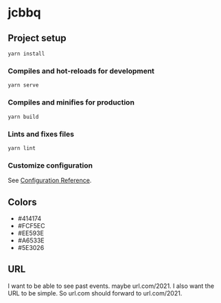 # jcbbq

## Project setup
```
yarn install
```

### Compiles and hot-reloads for development
```
yarn serve
```

### Compiles and minifies for production
```
yarn build
```

### Lints and fixes files
```
yarn lint
```

### Customize configuration
See [Configuration Reference](https://cli.vuejs.org/config/).

## Colors

- #414174
- #FCF5EC
- #EE593E
- #A6533E
- #5E3026

## URL

I want to be able to see past events.
maybe url.com/2021.
I also want the URL to be simple. So url.com should forward to url.com/2021.